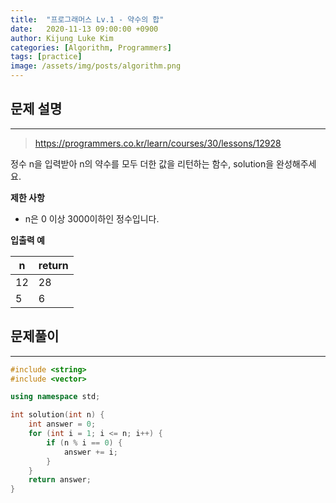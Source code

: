 ```yaml
---
title:  "프로그래머스 Lv.1 - 약수의 합"
date:   2020-11-13 09:00:00 +0900
author: Kijung Luke Kim
categories: [Algorithm, Programmers]
tags: [practice]
image: /assets/img/posts/algorithm.png
---
```


## 문제 설명
---

> https://programmers.co.kr/learn/courses/30/lessons/12928

정수 n을 입력받아 n의 약수를 모두 더한 값을 리턴하는 함수, solution을 완성해주세요.

**제한 사항**   

- n은 0 이상 3000이하인 정수입니다.

**입출력 예**

|n|return|
|---|---|
|12|28|
|5|6|

## 문제풀이
---

```cpp
#include <string>
#include <vector>

using namespace std;

int solution(int n) {
    int answer = 0;
    for (int i = 1; i <= n; i++) {
        if (n % i == 0) {
            answer += i;
        }
    }
    return answer;
}
```
